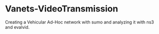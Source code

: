 # Vanets-VideoTransmission
Creating a Vehicular Ad-Hoc network with sumo and analyzing it with ns3 and evalvid.
